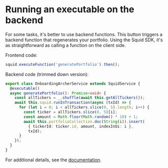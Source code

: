 # Running an executable on the backend

For some tasks, it's better to use backend functions. This button triggers a backend function that regenerates your
portfolio. Using the Squid SDK, it's as straightforward as calling a function on the client side.

Frontend code:
```typescript
squid.executeFunction('generatePortfolio').then();
```

Backend code (trimmed down version):
```typescript
export class OnboardingArcherService extends SquidService {
  @executable()
  async generatePortfolio(): Promise<void> {
    const allTickers = _.shuffle(await this.getAllTickers());
    await this.squid.runInTransaction(async (txId) => {
      for (let i = 0; i < allTickers.slice(0, 5).length; i++) {
        const ticker = allTickers.slice(0, 5)[i];
        const amount = Math.floor(Math.random() * 10) + 1;
        await this.portfolioCollection.doc(String(i)).insert(
          { tickerId: ticker.id, amount, indexInUi: i },
          txId);
      }
    });
  }
}
```

For additional details, see the  <a target="_blank" href="https://docs.squid.cloud/docs/development-tools/backend/executables">
documentation</a>.

